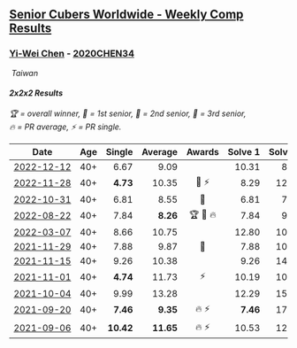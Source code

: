 <style>table {white-space: nowrap;}</style>
<link rel="stylesheet" type="text/css" href="/scw-comp/css/flags.css" />

## [Senior Cubers Worldwide - Weekly Comp Results](/scw-comp/results/)
### [Yi-Wei Chen](README.md) - [2020CHEN34](https://www.worldcubeassociation.org/persons/2020CHEN34?event=222)

<i class="flag flag-TW" />&nbsp;Taiwan

#### 2x2x2 Results

<span style="white-space: nowrap;">🏆 = overall winner</span>, <span style="white-space: nowrap;">🥇 = 1st senior</span>, <span style="white-space: nowrap;">🥈 = 2nd senior</span>, <span style="white-space: nowrap;">🥉 = 3rd senior</span>, <span style="white-space: nowrap;">🔥 = PR average</span>, <span style="white-space: nowrap;">⚡ = PR single</span>.

| Date | Age | Single | Average | Awards | Solve 1 | Solve 2 | Solve 3 | Solve 4 | Solve 5 | Video |
| :--: | :--: | --: | --: | :--: | --: | --: | --: | --: | --: | :-- |
| [2022-12-12](../../results/2022-12-12/222.md) | 40+ | 6.67 | 9.09 |  | 10.31 | 8.44 | 6.67 | 8.52 | 16.75 | [Desktop](https://www.facebook.com/events/1263750814207978/permalink/1266150523968007) / [Mobile](https://m.facebook.com/events/1263750814207978?view=permalink&id=1266150523968007) |
| [2022-11-28](../../results/2022-11-28/222.md) | 40+ | **4.73** | 10.35 | 🥉 ⚡ | 8.29 | 12.21 | 15.34 | 10.54 | **4.73** | [Desktop](https://www.facebook.com/events/1541409726309933/permalink/1550307252086847) / [Mobile](https://m.facebook.com/events/1541409726309933?view=permalink&id=1550307252086847) |
| [2022-10-31](../../results/2022-10-31/222.md) | 40+ | 6.81 | 8.55 | 🥉 | 6.81 | 7.93 | 10.21 | 7.50 | 11.84 | [Desktop](https://www.facebook.com/events/536496438309051/permalink/539680707990624) / [Mobile](https://m.facebook.com/events/536496438309051?view=permalink&id=539680707990624) |
| [2022-08-22](../../results/2022-08-22/222.md) | 40+ | 7.84 | **8.26** | 🏆 🥇 🔥 | 7.84 | 9.85 | 8.36 | 7.84 | 8.57 | [Desktop](https://www.facebook.com/events/1050714292295463/permalink/1057517761615116) / [Mobile](https://m.facebook.com/events/1050714292295463?view=permalink&id=1057517761615116) |
| [2022-03-07](../../results/2022-03-07/222.md) | 40+ | 8.66 | 10.75 |  | 12.80 | 10.05 | 13.72 | 9.40 | 8.66 | [Desktop](https://www.facebook.com/events/543808583529148/permalink/548948929681780) / [Mobile](https://m.facebook.com/events/543808583529148?view=permalink&id=548948929681780) |
| [2021-11-29](../../results/2021-11-29/222.md) | 40+ | 7.88 | 9.87 | 🥉 | 7.88 | 10.67 | 9.60 | 9.33 | 14.33 | [Desktop](https://www.facebook.com/events/401731615009477/permalink/408496537666318) / [Mobile](https://m.facebook.com/events/401731615009477?view=permalink&id=408496537666318) |
| [2021-11-15](../../results/2021-11-15/222.md) | 40+ | 9.26 | 10.38 |  | 9.26 | 14.50 | 9.34 | 11.81 | 9.98 | [Desktop](https://www.facebook.com/events/717487009641909/permalink/722511262472817) / [Mobile](https://m.facebook.com/events/717487009641909?view=permalink&id=722511262472817) |
| [2021-11-01](../../results/2021-11-01/222.md) | 40+ | **4.74** | 11.73 | ⚡ | 10.19 | 10.53 | 23.00 | **4.74** | 14.47 | [Desktop](https://www.facebook.com/events/556108165479652/permalink/559854225105046) / [Mobile](https://m.facebook.com/events/556108165479652?view=permalink&id=559854225105046) |
| [2021-10-04](../../results/2021-10-04/222.md) | 40+ | 9.99 | 13.28 |  | 12.29 | 15.64 | 11.90 | 9.99 | DNF | [Desktop](https://www.facebook.com/events/1102565390277531/permalink/1110689739465096) / [Mobile](https://m.facebook.com/events/1102565390277531?view=permalink&id=1110689739465096) |
| [2021-09-20](../../results/2021-09-20/222.md) | 40+ | **7.46** | **9.35** | 🔥 ⚡ | **7.46** | 17.18 | 8.63 | 9.91 | 9.52 | [Desktop](https://www.facebook.com/events/836337370416586/permalink/839866716730318) / [Mobile](https://m.facebook.com/events/836337370416586?view=permalink&id=839866716730318) |
| [2021-09-06](../../results/2021-09-06/222.md) | 40+ | **10.42** | **11.65** | 🔥 ⚡ | 10.53 | 12.74 | 16.96 | 11.67 | **10.42** | [Desktop](https://www.facebook.com/events/208105634636421/permalink/211508407629477) / [Mobile](https://m.facebook.com/events/208105634636421?view=permalink&id=211508407629477) |


<!-- Global site tag (gtag.js) - Google Analytics -->
<script async src="https://www.googletagmanager.com/gtag/js?id=UA-86348435-3"></script>
<script>window.dataLayer = window.dataLayer || []; function gtag() {dataLayer.push(arguments);} gtag('js', new Date()); gtag('config', 'UA-86348435-3');</script>

